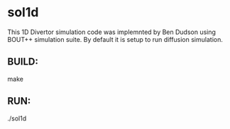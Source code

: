 # sol1d

This 1D Divertor simulation code was implemnted by Ben Dudson using BOUT++ simulation suite. By default it is setup to run diffusion simulation.

BUILD:
-------
make

RUN:
------
./sol1d

